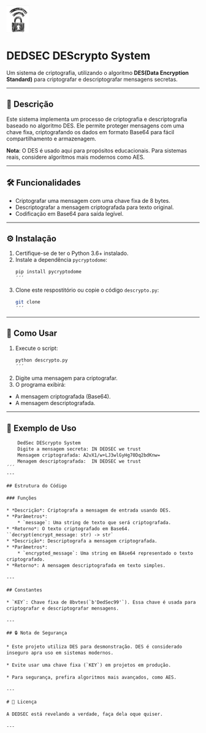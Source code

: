 ![logo](/assets/imagem/cadeado.png)

# DEDSEC DEScrypto System 



Um sistema de criptografia, utilizando o algoritmo **DES(Data Encryption Standard)** para criptografar e descriptografar mensagens secretas.

---

## 📜 Descrição

Este sistema implementa um processo de criptografia e descriptografia baseado no algoritmo DES. Ele permite proteger mensagens com uma chave fixa, criptografando os dados em formato Base64 para fácil compartilhamento e armazenagem.

**Nota**: O DES é usado aqui para propósitos educacionais. Para sistemas reais, considere algoritmos mais modernos como AES.

---

## 🛠️ Funcionalidades

- Criptografar uma mensagem com uma chave fixa de 8 bytes.
- Descriptografar a mensagem criptografada para texto original.
- Codificação em Base64 para saída legível.

---

## ⚙️ Instalação

1. Certifique-se de ter o Python 3.6+ instalado.
2. Instale a dependência `pycryptodome`:
   ```bash
   pip install pycryptodome
   ´´´
3. Clone este respostitório ou copie o código `descrypto.py`:
    ```bash
    git clone 
    ´´´
---

## 🚀 Como Usar
1. Execute o script:
    ```bash
    python descrypto.py
    ´´´
2. Digite uma mensagem para criptografar.
3. O programa exibirá:

* A mensagem criptografada (Base64).
* A mensagem descriptografada.

---

## 📖 Exemplo de Uso

```plaintext
    DedSec DEScrypto System
    Digite a mensagem secreta: IN DEDSEC we trust
    Mensagem criptografada: A2vX1/w+LJ3wlGyHg70Dq2bdKnw=
    Menagem descriptografada:  IN DEDSEC we trust
´´´
---

## Estrutura do Código

### Funções 

* *Descrição*: Criptografa a mensagem de entrada usando DES.
* *Parâmetros*:
    * `message`: Uma string de texto que será criptografada.
* *Retorno*: O texto criptografado em Base64.
``decrypt(encrypt_message: str) -> str`
* *Descrição*: Descriptografa a mensagem criptografada.
* *Parâmetros*:
    * `encrypted_message`: Uma string em BAse64 representado o texto criptografado.
* *Retorno*: A mensagem descriptografada em texto simples.

---

## Constantes 

* `KEY`: Chave fixa de 8bvtes(`b'DedSec99'`). Essa chave é usada para criptografar e descriptografar mensagens.

---

## 🔒 Nota de Segurança

* Este projeto utiliza DES para desmonstração. DES é considerado inseguro apra uso em sistemas modernos.

* Evite usar uma chave fixa (`KEY`) em projetos em produção.

* Para segurança, prefira algoritmos mais avançados, como AES.

---

# 📝 Licença

A DEDSEC está revelando a verdade, faça dela oque quiser.

---





